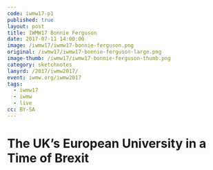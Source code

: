 ```yaml
---
code: iwmw17-p1
published: true
layout: post
title: IWMW17 Bonnie Ferguson
date: 2017-07-11 14:00:00
image: /iwmw17/iwmw17-bonnie-ferguson.png
original: /iwmw17/iwmw17-bonnie-ferguson-large.png
image-thumb: /iwmw17/iwmw17-bonnie-ferguson-thumb.png
category: sketchnotes
lanyrd: /2017/iwmw2017/
event: iwmw.org/iwmw2017
tags:
  - iwmw17
  - iwmw
  - live
cc: BY-SA
---
```


# The UK’s European University in a Time of Brexit
